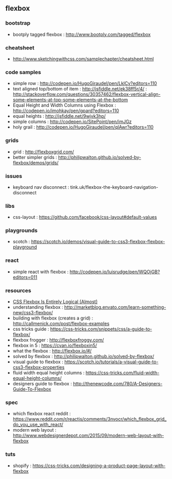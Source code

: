 ## flexbox

### bootstrap
- bootply tagged flexbox : http://www.bootply.com/tagged/flexbox

### cheatsheet
- http://www.sketchingwithcss.com/samplechapter/cheatsheet.html

### code samples
- simple row : http://codepen.io/HugoGiraudel/pen/LklCv?editors=110
- text aligned top/bottom of item : http://jsfiddle.net/ek38ff5r/4/ : http://stackoverflow.com/questions/30357462/flexbox-vertical-align-some-elements-at-top-some-elements-at-the-bottom
- Equal Height and Width Columns using Flexbox : http://codepen.io/imohkay/pen/gpard?editors=110
- equal heights : http://jsfiddle.net/9wjvk3hp/
- simple columns : http://codepen.io/SitePoint/pen/imJGz
- holy grail : http://codepen.io/HugoGiraudel/pen/qIAwr?editors=110

### grids
- grid : http://flexboxgrid.com/
- better simpler grids : http://philipwalton.github.io/solved-by-flexbox/demos/grids/

### issues
- keyboard nav disconnect : tink.uk/flexbox-the-keyboard-navigation-disconnect

### libs
- css-layout : https://github.com/facebook/css-layout#default-values

### playgrounds
- scotch : https://scotch.io/demos/visual-guide-to-css3-flexbox-flexbox-playground

### react
- simple react with flexbox : http://codepen.io/luisrudge/pen/WQOjGB?editors=011

### resources
- [CSS Flexbox Is Entirely Logical (Almost)](https://paulrobertlloyd.com/2016/03/logical_flexbox)
- understanding flexbox : http://marketblog.envato.com/learn-something-new/css3-flexbox/
- building with flexbox (creates a grid) : http://callmenick.com/post/flexbox-examples
- css tricks guide : https://css-tricks.com/snippets/css/a-guide-to-flexbox/
- flexbox frogger : http://flexboxfroggy.com/
- flexbox in 5 : https://cvan.io/flexboxin5/
- what the flexbox : http://flexbox.io/#/
- solved by flexbox : http://philipwalton.github.io/solved-by-flexbox/
- visual guide to flexbox : https://scotch.io/tutorials/a-visual-guide-to-css3-flexbox-properties
- fluid width equal height columns : https://css-tricks.com/fluid-width-equal-height-columns/
- designers guide to flexbox : http://thenewcode.com/780/A-Designers-Guide-To-Flexbox

### spec
- which flexbox react reddit : https://www.reddit.com/r/reactjs/comments/3nvocr/which_flexbox_grid_do_you_use_with_react/
- modern web layout : http://www.webdesignerdepot.com/2015/09/modern-web-layout-with-flexbox

### tuts
- shopify : https://css-tricks.com/designing-a-product-page-layout-with-flexbox
